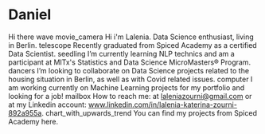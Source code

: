 # Daniel

Hi there wave
movie_camera Hi i'm Lalenia. Data Science enthusiast, living in Berlin.
telescope Recently graduated from Spiced Academy as a certified Data Scientist.
seedling I’m currently learning NLP technics and am a participant at MITx's Statistics and Data Science MicroMasters® Program.
dancers I’m looking to collaborate on Data Science projects related to the housing situation in Berlin, as well as with Covid related issues.
computer I am working currently on Machine Learning projects for my portfolio and looking for a job!
mailbox How to reach me: at laleniazourni@gmail.com or at my Linkedin account: www.linkedin.com/in/lalenia-katerina-zourni-892a955a.
chart_with_upwards_trend You can find my projects from Spiced Academy here.
